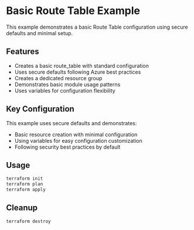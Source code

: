 # Basic Route Table Example

This example demonstrates a basic Route Table configuration using secure defaults and minimal setup.

## Features

- Creates a basic route_table with standard configuration
- Uses secure defaults following Azure best practices
- Creates a dedicated resource group
- Demonstrates basic module usage patterns
- Uses variables for configuration flexibility

## Key Configuration

This example uses secure defaults and demonstrates:
- Basic resource creation with minimal configuration
- Using variables for easy configuration customization
- Following security best practices by default

## Usage

```bash
terraform init
terraform plan
terraform apply
```

## Cleanup

```bash
terraform destroy
```

<!-- BEGIN_TF_DOCS -->
<!-- END_TF_DOCS -->
